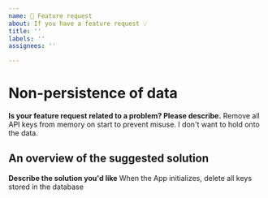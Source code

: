 ```yaml
---
name: 🚀 Feature request
about: If you have a feature request 💡
title: ''
labels: ''
assignees: ''

---
```


# Non-persistence of data

**Is your feature request related to a problem? Please describe.**
Remove all API keys from memory on start to prevent misuse. I don't want to hold onto the data.

## An overview of the suggested solution

**Describe the solution you'd like**
When the App initializes, delete all keys stored in the database
